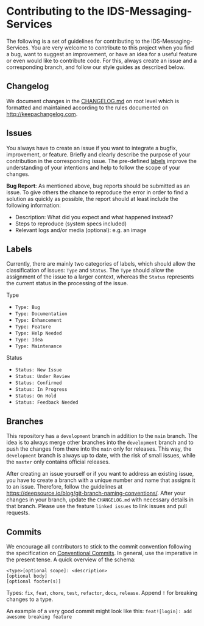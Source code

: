 # Contributing to the IDS-Messaging-Services

The following is a set of guidelines for contributing to the IDS-Messaging-Services. You are very welcome to contribute 
to this project when you find a bug, want to suggest an improvement, or have an idea for a useful 
feature or even would like to contribute code. For this, always create an issue and a corresponding branch, and follow our style 
guides as described below.

## Changelog

We document changes in the [CHANGELOG.md](CHANGELOG.md) on root level which is formatted and 
maintained according to the rules documented on http://keepachangelog.com.

## Issues

You always have to create an issue if you want to integrate a bugfix, improvement, or feature. 
Briefly and clearly describe the purpose of your contribution in the corresponding issue. 
The pre-defined [labels](#labels) improve the understanding of your intentions and help to follow 
the scope of your changes. 

**Bug Report**: As mentioned above, bug reports should be submitted as an issue. To give others 
the chance to reproduce the error in order to find a solution as quickly as possible, the report 
should at least include the following information:
* Description: What did you expect and what happened instead?
* Steps to reproduce (system specs included)
* Relevant logs and/or media (optional): e.g. an image

## Labels

Currently, there are mainly two categories of labels, which should allow the classification of issues: `Type` and `Status`.
The `Type` should allow the assignment of the issue to a larger context, whereas the `Status` represents the current status in the processing of the issue.

Type
*  `Type: Bug`
*  `Type: Documentation`
*  `Type: Enhancement`
*  `Type: Feature`
*  `Type: Help Needed`
*  `Type: Idea`
*  `Type: Maintenance`

Status
*  `Status: New Issue`
*  `Status: Under Review`
*  `Status: Confirmed`
*  `Status: In Progress`
*  `Status: On Hold`
*  `Status: Feedback Needed`

## Branches

This repository has a `development` branch in addition to the `main` branch. The idea is to always 
merge other branches into the `development` branch and to push the changes from 
there into the `main` only for releases. This way, the `development` branch is always up to date, 
with the risk of small issues, while the `master` only contains official releases.

After creating an issue yourself or if you want to address an existing issue, you have to create a 
branch with a unique number and name that assigns it to an issue. Therefore, follow the guidelines 
at https://deepsource.io/blog/git-branch-naming-conventions/. After your changes in your branch, update the 
`CHANGELOG.md` with necessary details in that branch. Please use the feature `linked issues` to link 
issues and pull requests. 

## Commits

We encourage all contributors to stick to the commit convention following the specification on 
[Conventional Commits](https://www.conventionalcommits.org/en/v1.0.0/). In general, use  the 
imperative in the present tense. A quick overview of the schema:
```
<type>[optional scope]: <description>
[optional body]
[optional footer(s)]
```

Types: `fix`, `feat`, `chore`, `test`, `refactor`, `docs`, `release`. Append `!` for breaking 
changes to a type. 

An example of a very good commit might look like this: `feat![login]: add awesome breaking feature`
